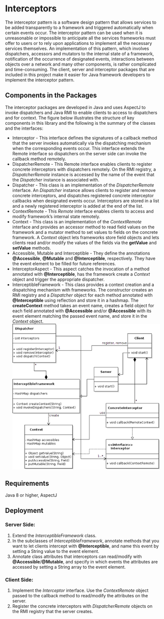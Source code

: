 # Interceptors
The interceptor pattern is a software design pattern that allows services to be added transparently to a framework and triggered automatically when certain events occur. The interceptor pattern can be used when it is unreasonable or impossible to anticipate all the services frameworks must offer to users or to rely upon applications to implement all the necessary services themselves. An implementation of this pattern, which involves dispatchers, accessors and mutators to the internal state of a framework, notification of the occurrence of designated events, interactions between objects over a network and many other components, is rather complicated and time-consuming. The client, server and interceptor packages that are included in this project make it easier for Java framework developers to implement the interceptor pattern.

## Components in the Packages
The interceptor packages are developed in Java and uses AspectJ to invoke dispatchers and Java RMI to enable clients to access to dispatchers and for context. The figure below illustrates the structure of key components in this library and the following is the summary of the classes and the interfaces:
* Interceptor - This interface defines the signatures of a callback method that the server invokes automatically via the dispatching mechanism when the corresponding events occur. This interface extends the Remote interface so dispatchers on the server side can invoke the callback method remotely.
* DispatcherRemote - This Remote interface enables clients to register concrete interceptors with dispatchers remotely. On the RMI registry, a _DispatcherRemote_ instance is accessed by the name of the event that the _Dispatcher_ instance is associated with.
* Dispatcher - This class is an implementation of the _DispatcherRemote_ interface. An _Dispatcher_ instance allows clients to register and remove concrete interceptors, and dispatches registered concrete interceptor callbacks when designated events occur. Interceptors are stored in a list and a newly registered interceptor is added at the end of the list.
* ContextRemote - This _Remote_ interface enables clients to access and modify framework’s internal state remotely.
* Context - This class is an implementation of the _ContextRemote_ interface and provides an accessor method to read field values on the framework and a mutator method to set values to fields on the concrete framework. A _Context_ object lets frameworks store field objects and lets clients read and/or modify the values of the fields via the __getValue__ and __setValue__ methods.
* Accessible, Mutable and Interceptible - They define the annotations __@Accessible__, __@Mutable__ and __@Interceptible__, respectively. They have the event element to be filled for future references.
* InterceptorAspect - This aspect catches the invocation of a method annotated with __@Interceptible__, has the framework create a _Context_ object and trigger the appropriate dispatcher.
* InterceptibleFramework - This class provides a context creation and a dispatching mechanism with frameworks. The constructor creates an RMI registry and a _Dispatcher_ object for each method annotated with __@Interceptible__ using reflection and store it in a hashmap. The __createContext__ method takes an event name, creates a field object for each field annotated with __@Accessible__ and/or __@Accessible__ with its event element matching the passed event name, and store it in the _Context_ object.
![alt text](https://github.com/daichimae/interceptor/blob/master/images/diagram.png "Class diagram for the interceptor packages")

## Requirements
Java 8 or higher, AspectJ

## Deployment
### Server Side:
  1. Extend the _InterceptibleFramework_ class.
  2. In the subclasses of _InterceptibleFramework_, annotate methods that you want to let clients intercept with __@Interceptible__, and name this event by setting a String value to the event element.
  3. Annotate class attributes that interceptors can read/modify with __@Accessible__/__@Mutable__, and specify in which events the attributes are accessed by setting a String array to the event element.

### Client Side:
  1. Implement the _Interceptor_ interface. Use the _ContextRemote_ object passed to the callback method to read/modify the attributes on the server.
  2. Register the concrete interceptors with _DispatcherRemote_ objects on the RMI registry that the server creates.
